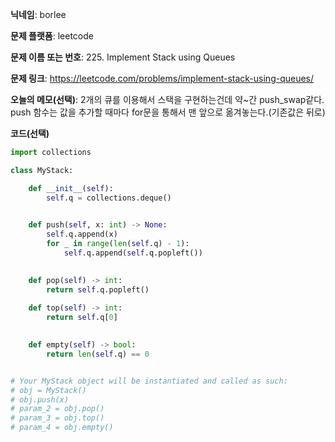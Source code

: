 **닉네임**: borlee

**문제 플랫폼**: leetcode

**문제 이름 또는 번호**: 225. Implement Stack using Queues

**문제 링크**: https://leetcode.com/problems/implement-stack-using-queues/

**오늘의 메모(선택)**: 
2개의 큐를 이용해서 스택을 구현하는건데 약~간 push_swap같다.
push 함수는 값을 추가할 때마다 for문을 통해서 맨 앞으로 옮겨놓는다.(기존값은 뒤로)


**코드(선택)**

```python
import collections

class MyStack:

    def __init__(self):
        self.q = collections.deque()
        

    def push(self, x: int) -> None:
        self.q.append(x)
        for _ in range(len(self.q) - 1):
            self.q.append(self.q.popleft())
        

    def pop(self) -> int:
        return self.q.popleft()
        
    def top(self) -> int:
        return self.q[0]
        

    def empty(self) -> bool:
        return len(self.q) == 0


# Your MyStack object will be instantiated and called as such:
# obj = MyStack()
# obj.push(x)
# param_2 = obj.pop()
# param_3 = obj.top()
# param_4 = obj.empty()
```
